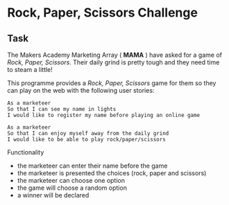 # Rock, Paper, Scissors Challenge

Task
----

The Makers Academy Marketing Array ( **MAMA** ) have asked for a game of _Rock, Paper, Scissors_. Their daily grind is pretty tough and they need time to steam a little!

 This programme provides a _Rock, Paper, Scissors_ game for them so they can play on the web with the following user stories:

```
As a marketeer
So that I can see my name in lights
I would like to register my name before playing an online game

As a marketeer
So that I can enjoy myself away from the daily grind
I would like to be able to play rock/paper/scissors
```

Functionality

- the marketeer can enter their name before the game
- the marketeer is presented the choices (rock, paper and scissors)
- the marketeer can choose one option
- the game will choose a random option
- a winner will be declared
